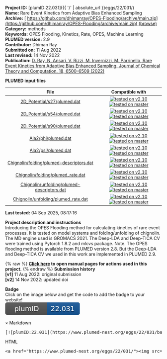 **Project ID:** [plumID:22.031]({{ '/' | absolute_url }}eggs/22/031/)  
**Name:**  Rare Event Kinetics from Adaptive Bias Enhanced Sampling  
**Archive:** [ https://github.com/dhimanray/OPES-Flooding/archive/main.zip](https://github.com/dhimanray/OPES-Flooding/archive/main.zip) [(browse)](https://github.com/dhimanray/OPES-Flooding/tree/main)  
**Category:**  methods  
**Keywords:**  OPES Flooding, Kinetics, Rate, OPES, Machine Learning  
**PLUMED version:**  2.9  
**Contributor:**  Dhiman Ray  
**Submitted on:** 11 Aug 2022  
**Last revised:** 14 Nov 2022  
**Publication:** [D. Ray, N. Ansari, V. Rizzi, M. Invernizzi, M. Parrinello, Rare Event Kinetics from Adaptive Bias Enhanced Sampling. Journal of Chemical Theory and Computation. 18, 6500–6509 (2022)](http://dx.doi.org/10.1021/acs.jctc.2c00806)  
  
**PLUMED input files**  
  
| File     | Compatible with |  
|:--------:|:--------:|  
| [2D_Potential/s27/plumed.dat](./data/2D_Potential/s27/plumed.dat.md) |  [![tested on v2.10](https://img.shields.io/badge/v2.10-passing-green.svg)](data/2D_Potential/s27/plumed.dat.plumed.stderr) [![tested on master](https://img.shields.io/badge/master-passing-green.svg)](data/2D_Potential/s27/plumed.dat.plumed_master.stderr) |  
| [2D_Potential/s54/plumed.dat](./data/2D_Potential/s54/plumed.dat.md) |  [![tested on v2.10](https://img.shields.io/badge/v2.10-passing-green.svg)](data/2D_Potential/s54/plumed.dat.plumed.stderr) [![tested on master](https://img.shields.io/badge/master-passing-green.svg)](data/2D_Potential/s54/plumed.dat.plumed_master.stderr) |  
| [2D_Potential/s90/plumed.dat](./data/2D_Potential/s90/plumed.dat.md) |  [![tested on v2.10](https://img.shields.io/badge/v2.10-passing-green.svg)](data/2D_Potential/s90/plumed.dat.plumed.stderr) [![tested on master](https://img.shields.io/badge/master-passing-green.svg)](data/2D_Potential/s90/plumed.dat.plumed_master.stderr) |  
| [Ala2/phi/plumed.dat](./data/Ala2/phi/plumed.dat.md) |  [![tested on v2.10](https://img.shields.io/badge/v2.10-passing-green.svg)](data/Ala2/phi/plumed.dat.plumed.stderr) [![tested on master](https://img.shields.io/badge/master-passing-green.svg)](data/Ala2/phi/plumed.dat.plumed_master.stderr) |  
| [Ala2/psi/plumed.dat](./data/Ala2/psi/plumed.dat.md) |  [![tested on v2.10](https://img.shields.io/badge/v2.10-passing-green.svg)](data/Ala2/psi/plumed.dat.plumed.stderr) [![tested on master](https://img.shields.io/badge/master-passing-green.svg)](data/Ala2/psi/plumed.dat.plumed_master.stderr) |  
| [Chignolin/folding/plumed-descriptors.dat](./data/Chignolin/folding/plumed-descriptors.dat.md) |  [![tested on v2.10](https://img.shields.io/badge/v2.10-passing-green.svg)](data/Chignolin/folding/plumed-descriptors.dat.plumed.stderr) [![tested on master](https://img.shields.io/badge/master-passing-green.svg)](data/Chignolin/folding/plumed-descriptors.dat.plumed_master.stderr) |  
| [Chignolin/folding/plumed_rate.dat](./data/Chignolin/folding/plumed_rate.dat.md) |  [![tested on v2.10](https://img.shields.io/badge/v2.10-passing-green.svg)](data/Chignolin/folding/plumed_rate.dat.plumed.stderr) [![tested on master](https://img.shields.io/badge/master-passing-green.svg)](data/Chignolin/folding/plumed_rate.dat.plumed_master.stderr) |  
| [Chignolin/unfolding/plumed-descriptors.dat](./data/Chignolin/unfolding/plumed-descriptors.dat.md) |  [![tested on v2.10](https://img.shields.io/badge/v2.10-passing-green.svg)](data/Chignolin/unfolding/plumed-descriptors.dat.plumed.stderr) [![tested on master](https://img.shields.io/badge/master-passing-green.svg)](data/Chignolin/unfolding/plumed-descriptors.dat.plumed_master.stderr) |  
| [Chignolin/unfolding/plumed_rate.dat](./data/Chignolin/unfolding/plumed_rate.dat.md) |  [![tested on v2.10](https://img.shields.io/badge/v2.10-passing-green.svg)](data/Chignolin/unfolding/plumed_rate.dat.plumed.stderr) [![tested on master](https://img.shields.io/badge/master-passing-green.svg)](data/Chignolin/unfolding/plumed_rate.dat.plumed_master.stderr) |  
  
**Last tested:**  04 Sep 2025, 08:17:16
  
**Project description and instructions**  
Introducing the OPES Flooding method for calculating kinetics of rare event processes. It is tested on model systems and folding/unfolding of chignolin. The MD engine used is GROMACS 2021. The Deep-LDA and Deep-TICA CV were trained using Pytorch 1.8.2 and mlcvs package. Note. The OPES flooding method is available from PLUMED version 2.8. But the Deep-LDA and Deep-TICA CV we used in this work are implemented in PLUMED 2.9.

  
{% raw %}
<b><a href="https://www.plumed.org/doc-master/user-doc/html/actionlist/?actions=TORSION,GROUP,WHOLEMOLECULES,COMBINE,PRINT,POSITION,ENERGY,BIASVALUE,DISTANCE,INCLUDE,MOLINFO,RMSD,UNITS,OPES_METAD,CONSTANT,ENDPLUMED,COMMITTOR,PYTORCH_MODEL,CONTACTMAP,CUSTOM" target="_blank">Click here</a> to open manual pages for actions used in this project.</b>
{% endraw %}
**Submission history**  
**[v1]** 11 Aug 2022: original submission  
**[v2]** 14 Nov 2022: updated doi  
  
**Badge**  
Click on the image below and get the code to add the badge to your website!  
<img src="./badge.svg" alt="plumeDnest:22.031" id="myBtn" class="badge">
<div id="myModal" class="modal">
  <div class="modal-content">
    <span class="close">&times;</span>
    Markdown<pre>[![plumID:22.031](https://www.plumed-nest.org/eggs/22/031/badge.svg)](https://www.plumed-nest.org/eggs/22/031/)</pre>
    HTML<pre>&lt;a href="https://www.plumed-nest.org/eggs/22/031/"&gt;&lt;img src="https://www.plumed-nest.org/eggs/22/031/badge.svg" alt="plumID:22.031"&gt;&lt;/a&gt;</pre>
  </div>
</div>
